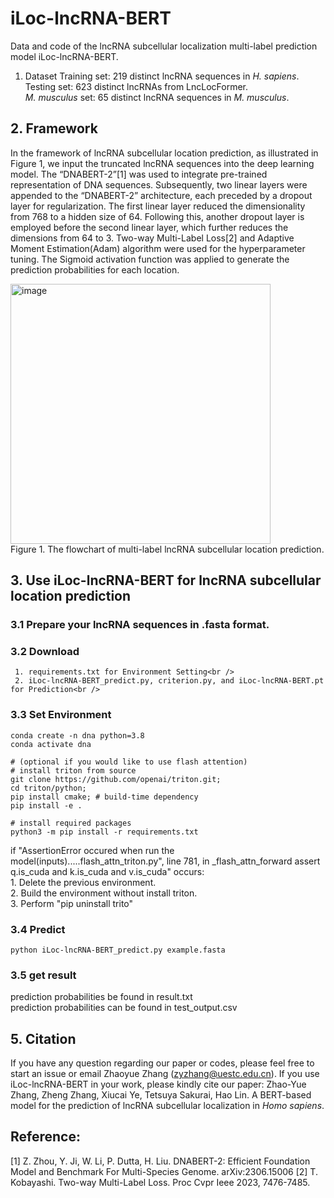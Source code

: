 # iLoc-lncRNA-BERT
Data and code of the lncRNA subcellular localization multi-label prediction model iLoc-lncRNA-BERT.

1. Dataset
  Training set: 219 distinct lncRNA sequences in _H. sapiens_.<br />
  Testing set:  623 distinct lncRNAs from LncLocFormer.<br />
  _M. musculus_ set: 65 distinct lncRNA sequences in _M. musculus_.<br />

## 2. Framework
  In the framework of lncRNA subcellular location prediction, as illustrated in Figure 1, we input the truncated lncRNA sequences into the deep learning model. The “DNABERT-2”[1] was used to integrate pre-trained representation of DNA sequences. Subsequently, two linear layers were appended to the “DNABERT-2” architecture, each preceded by a dropout layer for regularization. The first linear layer reduced the dimensionality from 768 to a hidden size of 64. Following this, another dropout layer is employed before the second linear layer, which further reduces the dimensions from 64 to 3. Two-way Multi-Label Loss[2] and Adaptive Moment Estimation(Adam) algorithm were used for the hyperparameter tuning. The Sigmoid activation function was applied to generate the prediction probabilities for each location. 

<img width="416" alt="image" src="https://github.com/ZhaoyueZhang/iLoc-lncRNA-BERT/assets/56220701/6a0f9263-5b9a-4a1e-8667-102d3da20ce2"><br />
Figure 1. The flowchart of multi-label lncRNA subcellular location prediction.

## 3. Use iLoc-lncRNA-BERT for lncRNA subcellular location prediction
   ### 3.1 Prepare your lncRNA sequences in .fasta format.<br />
   ### 3.2 Download<br />
     1. requirements.txt for Environment Setting<br />
     2. iLoc-lncRNA-BERT_predict.py, criterion.py, and iLoc-lncRNA-BERT.pt for Prediction<br />
   ### 3.3 Set Environment
   
   ```# create and activate virtual python environment
   conda create -n dna python=3.8
   conda activate dna

   # (optional if you would like to use flash attention)
   # install triton from source
   git clone https://github.com/openai/triton.git;
   cd triton/python;
   pip install cmake; # build-time dependency
   pip install -e .

   # install required packages
   python3 -m pip install -r requirements.txt
   ```

  if "AssertionError occured when run the model(inputs).....flash_attn_triton.py", line 781, in _flash_attn_forward assert q.is_cuda and k.is_cuda and v.is_cuda" occurs: <br />1. Delete the previous environment.<br />2. Build the environment without install triton. <br />3. Perform "pip uninstall trito"

   ### 3.4 Predict
   ```conda activate dna
   python iLoc-lncRNA-BERT_predict.py example.fasta
   ```

   ### 3.5 get result
   prediction probabilities be found in result.txt<br />
   prediction probabilities can be found in test_output.csv<br />

## 5. Citation
   If you have any question regarding our paper or codes, please feel free to start an issue or email Zhaoyue Zhang (zyzhang@uestc.edu.cn).
   If you use iLoc-lncRNA-BERT in your work, please kindly cite our paper: Zhao-Yue Zhang, Zheng Zhang, Xiucai Ye, Tetsuya Sakurai, Hao Lin. A BERT-based model for the prediction of lncRNA subcellular localization in _Homo sapiens_.

## Reference:
[1]	Z. Zhou, Y. Ji, W. Li, P. Dutta, H. Liu. DNABERT-2: Efficient Foundation Model and Benchmark For Multi-Species Genome.	arXiv:2306.15006
[2]	T. Kobayashi. Two-way Multi-Label Loss. Proc Cvpr Ieee 2023, 7476-7485.
